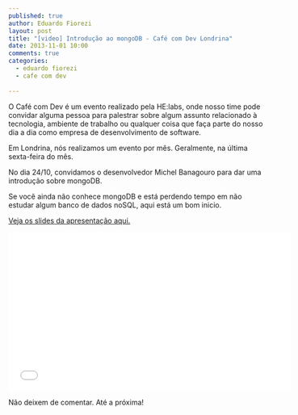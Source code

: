 ```yaml
---
published: true
author: Eduardo Fiorezi
layout: post
title: "[video] Introdução ao mongoDB - Café com Dev Londrina"
date: 2013-11-01 10:00
comments: true
categories:
  - eduardo fiorezi
  - cafe com dev
  
---
```


O Café com Dev é um evento realizado pela HE:labs, onde nosso time pode convidar alguma pessoa para palestrar sobre algum assunto relacionado à tecnologia, ambiente de trabalho ou qualquer coisa que faça parte do nosso dia a dia como empresa de desenvolvimento de software.

<!--more-->

Em Londrina, nós realizamos um evento por mês. Geralmente, na última sexta-feira do mês.

No dia 24/10, convidamos o desenvolvedor Michel Banagouro para dar uma introdução sobre mongoDB.

Se você ainda não conhece mongoDB e está perdendo tempo em não estudar algum banco de dados noSQL, aqui está um bom inicio.

[Veja os slides da apresentação aqui.](http://slid.es/mbanagouro/mongodb-overview)

<iframe width="560" height="315" src="//www.youtube.com/embed/kEZD2ZvmN90" frameborder="0" allowfullscreen></iframe>

Não deixem de comentar.
Até a próxima!